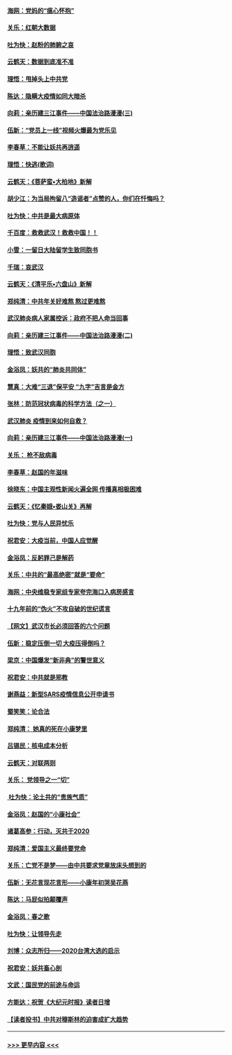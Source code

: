 #### [海网：党妈的“瘟心怀抱”](../pages/nsc993/n11840740.md?t=02050255) 
#### [关乐：红朝大数据](../pages/nsc993/n11840675.md?t=02050255) 
#### [吐为快：赵粉的肺腑之哀](../pages/nsc993/n11840618.md?t=02050255) 
#### [云鹤天：数据到底准不准](../pages/nsc993/n11840325.md?t=02050255) 
#### [理悟：甩掉头上中共党](../pages/nsc993/n11838826.md?t=02050255) 
#### [陈达：隐瞒大疫情如同大暗杀](../pages/nsc993/n11838771.md?t=02050255) 
#### [向莉：亲历建三江事件——中国法治路漫漫(三)](../pages/nsc993/n11831825.md?t=02050255) 
#### [伍新：“党员上一线”视频火爆最为党乐见](../pages/nsc993/n11838200.md?t=02050255) 
#### [李春草：不能让妖共再逍遥](../pages/nsc993/n11838102.md?t=02050255) 
#### [理悟：快逃(歌词)](../pages/nsc993/n11838083.md?t=02050255) 
#### [云鹤天：《菩萨蛮▪大柏地》新解](../pages/nsc993/n11838059.md?t=02050255) 
#### [胡少江：为当局拘留八“造谣者”点赞的人，你们在忏悔吗？](../pages/nsc993/n11836801.md?t=02050255) 
#### [吐为快：中共是最大病原体](../pages/nsc993/n11836748.md?t=02050255) 
#### [千百度：救救武汉！救救中国！！](../pages/nsc993/n11836145.md?t=02050255) 
#### [小雪：一留日大陆留学生致同胞书](../pages/nsc993/n11834624.md?t=02050255) 
#### [千瑞：哀武汉](../pages/nsc993/n11833647.md?t=02050255) 
#### [云鹤天：《清平乐▪六盘山》新解](../pages/nsc993/n11833611.md?t=02050255) 
#### [郑纯清：中共年关好难熬 熬过更难熬](../pages/nsc993/n11833489.md?t=02050255) 
#### [武汉肺炎病人家属控诉：政府不把人命当回事](../pages/nsc993/n11833205.md?t=02050255) 
#### [向莉：亲历建三江事件——中国法治路漫漫(二)](../pages/nsc993/n11829102.md?t=02050255) 
#### [理悟：致武汉同胞](../pages/nsc993/n11831522.md?t=02050255) 
#### [金浴凤：妖共的“肺炎共同体”](../pages/nsc993/n11829448.md?t=02050255) 
#### [慧真：大难“三退”保平安 “九字”吉言是金方](../pages/nsc993/n11829501.md?t=02050255) 
#### [张林：防范冠状病毒的科学方法（之一）](../pages/nsc993/n11828618.md?t=02050255) 
#### [武汉肺炎 疫情到来如何自救？](../pages/nsc993/n11827632.md?t=02050255) 
#### [向莉：亲历建三江事件——中国法治路漫漫(一)](../pages/nsc993/n11827190.md?t=02050255) 
#### [关乐： 枪不敌病毒](../pages/nsc993/n11826746.md?t=02050255) 
#### [李春草：赵国的年滋味](../pages/nsc993/n11826321.md?t=02050255) 
#### [徐晓东：中国主观性新闻火遍全网 传播真相极困难](../pages/nsc993/n11826508.md?t=02050255) 
#### [云鹤天：《忆秦娥▪娄山关》再解](../pages/nsc993/n11824682.md?t=02050255) 
#### [吐为快：党与人民异忧乐](../pages/nsc993/n11824660.md?t=02050255) 
#### [祝君安：大疫当前，中国人应觉醒](../pages/nsc993/n11821946.md?t=02050255) 
#### [金浴凤：反躬罪己是解药](../pages/nsc993/n11820280.md?t=02050255) 
#### [关乐：中共的“最高绝密”就是“要命”](../pages/nsc993/n11816946.md?t=02050255) 
#### [海网：中央维稳专家组专家夸完海口入病房感言](../pages/nsc993/n11815138.md?t=02050255) 
#### [十九年前的“伪火”不攻自破的世纪谎言](../pages/nsc993/n11813238.md?t=02050255) 
#### [【网文】武汉市长必须回答的六个问题](../pages/nsc993/n11813848.md?t=02050255) 
#### [伍新：稳定压倒一切 大疫压得倒吗？](../pages/nsc993/n11812634.md?t=02050255) 
#### [梁京：中国爆发“新非典”的警世意义](../pages/nsc993/n11812554.md?t=02050255) 
#### [祝君安：中共就是邪教](../pages/nsc993/n11812431.md?t=02050255) 
#### [谢燕益：新型SARS疫情信息公开申请书](../pages/nsc993/n11808840.md?t=02050255) 
#### [蜀笑笑：论合法](../pages/nsc993/n11808064.md?t=02050255) 
#### [郑纯清： 她真的死在小康梦里](../pages/nsc993/n11806623.md?t=02050255) 
#### [吕锡民：核电成本分析](../pages/nsc993/n11806284.md?t=02050255) 
#### [云鹤天：对联两则](../pages/nsc993/n11805957.md?t=02050255) 
#### [关乐： 党领导之一“切”](../pages/nsc993/n11804505.md?t=02050255) 
#### [ 吐为快：论土共的“贵族气质”](../pages/nsc993/n11804490.md?t=02050255) 
#### [金浴凤：赵国的“小康社会”](../pages/nsc993/n11804452.md?t=02050255) 
#### [诸葛高参：行动，灭共于2020](../pages/nsc993/n11804120.md?t=02050255) 
#### [郑纯清：爱国主义最终要党命](../pages/nsc993/n11802197.md?t=02050255) 
#### [关乐：亡党不是梦——由中共要求党章放床头想到的](../pages/nsc993/n11802156.md?t=02050255) 
#### [伍新：无花言现花言形——小康年初哭吴花燕](../pages/nsc993/n11800044.md?t=02050255) 
#### [陈达：马屁似拍颠覆声](../pages/nsc993/n11800010.md?t=02050255) 
#### [金浴凤：春之歌](../pages/nsc993/n11797687.md?t=02050255) 
#### [吐为快：让领导先走](../pages/nsc993/n11797512.md?t=02050255) 
#### [刘博：众志所归——2020台湾大选的启示](../pages/nsc993/n11796878.md?t=02050255) 
#### [祝君安：妖共畜心剖](../pages/nsc993/n11794273.md?t=02050255) 
#### [文武：国民党的前途与命运](../pages/nsc993/n11794198.md?t=02050255) 
#### [方能达：祝贺《大纪元时报》读者日增](../pages/nsc993/n11793807.md?t=02050255) 
#### [【读者投书】中共对穆斯林的迫害成扩大趋势](../pages/nsc993/n11791371.md?t=02050255) 

----
#### [ >>> 更早内容 <<< ](../indexes/nsc993-earlier.md)
